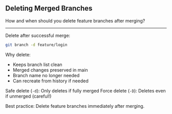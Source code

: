 ## Deleting Merged Branches

How and when should you delete feature branches after merging?

---

Delete after successful merge:
```bash
git branch -d feature/login
```

Why delete:
- Keeps branch list clean
- Merged changes preserved in main
- Branch name no longer needed
- Can recreate from history if needed

Safe delete (`-d`): Only deletes if fully merged
Force delete (`-D`): Deletes even if unmerged (careful!)

Best practice: Delete feature branches immediately after merging.


